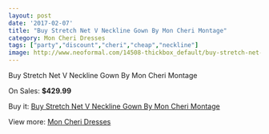 ```yaml
---
layout: post
date: '2017-02-07'
title: "Buy Stretch Net V Neckline Gown By Mon Cheri Montage"
category: Mon Cheri Dresses
tags: ["party","discount","cheri","cheap","neckline"]
image: http://www.neoformal.com/14508-thickbox_default/buy-stretch-net-v-neckline-gown-by-mon-cheri-montage.jpg
---
```

Buy Stretch Net V Neckline Gown By Mon Cheri Montage

On Sales: **$429.99**
<a href="https://www.neoformal.com/en/mon-cheri-dresses/4953-buy-stretch-net-v-neckline-gown-by-mon-cheri-montage.html"><amp-img layout="responsive" width="600" height="600" src="//www.neoformal.com/14508-thickbox_default/buy-stretch-net-v-neckline-gown-by-mon-cheri-montage.jpg" alt="Buy Stretch Net V Neckline Gown By Mon Cheri Montage 0" /></a>
<a href="https://www.neoformal.com/en/mon-cheri-dresses/4953-buy-stretch-net-v-neckline-gown-by-mon-cheri-montage.html"><amp-img layout="responsive" width="600" height="600" src="//www.neoformal.com/14510-thickbox_default/buy-stretch-net-v-neckline-gown-by-mon-cheri-montage.jpg" alt="Buy Stretch Net V Neckline Gown By Mon Cheri Montage 1" /></a>
<a href="https://www.neoformal.com/en/mon-cheri-dresses/4953-buy-stretch-net-v-neckline-gown-by-mon-cheri-montage.html"><amp-img layout="responsive" width="600" height="600" src="//www.neoformal.com/14509-thickbox_default/buy-stretch-net-v-neckline-gown-by-mon-cheri-montage.jpg" alt="Buy Stretch Net V Neckline Gown By Mon Cheri Montage 2" /></a>

Buy it: [Buy Stretch Net V Neckline Gown By Mon Cheri Montage](https://www.neoformal.com/en/mon-cheri-dresses/4953-buy-stretch-net-v-neckline-gown-by-mon-cheri-montage.html "Buy Stretch Net V Neckline Gown By Mon Cheri Montage")

View more: [Mon Cheri Dresses](https://www.neoformal.com/en/59-mon-cheri-dresses "Mon Cheri Dresses")
